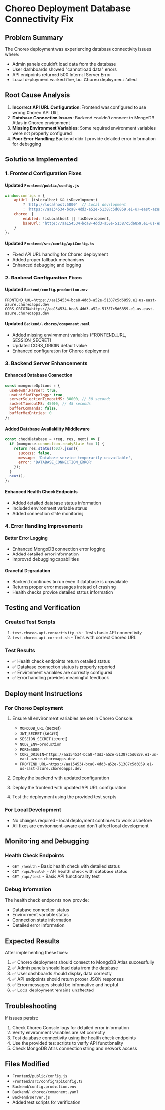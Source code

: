 # Choreo Deployment Database Connectivity Fix

## Problem Summary
The Choreo deployment was experiencing database connectivity issues where:
- Admin panels couldn't load data from the database
- User dashboards showed "cannot load data" errors
- API endpoints returned 500 Internal Server Error
- Local deployment worked fine, but Choreo deployment failed

## Root Cause Analysis
1. **Incorrect API URL Configuration**: Frontend was configured to use wrong Choreo API URL
2. **Database Connection Issues**: Backend couldn't connect to MongoDB Atlas in Choreo environment
3. **Missing Environment Variables**: Some required environment variables were not properly configured
4. **Poor Error Handling**: Backend didn't provide detailed error information for debugging

## Solutions Implemented

### 1. Frontend Configuration Fixes

#### Updated `Frontend/public/config.js`
```javascript
window.configs = {
    apiUrl: (isLocalhost && isDevelopment) 
        ? 'http://localhost:5000'  // Local development
        : 'https://aa154534-bca8-4dd3-a52e-51387c5d6859.e1-us-east-azure.choreoapps.dev/choreo-apis/sri-ko-lms-platform/backend/v1', // Choreo deployment
    choreo: {
        enabled: !isLocalhost || !isDevelopment,
        baseUrl: 'https://aa154534-bca8-4dd3-a52e-51387c5d6859.e1-us-east-azure.choreoapps.dev/choreo-apis/sri-ko-lms-platform/backend/v1'
    }
};
```

#### Updated `Frontend/src/config/apiConfig.ts`
- Fixed API URL handling for Choreo deployment
- Added proper fallback mechanisms
- Enhanced debugging and logging

### 2. Backend Configuration Fixes

#### Updated `Backend/config.production.env`
```env
FRONTEND_URL=https://aa154534-bca8-4dd3-a52e-51387c5d6859.e1-us-east-azure.choreoapps.dev
CORS_ORIGIN=https://aa154534-bca8-4dd3-a52e-51387c5d6859.e1-us-east-azure.choreoapps.dev
```

#### Updated `Backend/.choreo/component.yaml`
- Added missing environment variables (FRONTEND_URL, SESSION_SECRET)
- Updated CORS_ORIGIN default value
- Enhanced configuration for Choreo deployment

### 3. Backend Server Enhancements

#### Enhanced Database Connection
```javascript
const mongooseOptions = {
  useNewUrlParser: true,
  useUnifiedTopology: true,
  serverSelectionTimeoutMS: 30000, // 30 seconds
  socketTimeoutMS: 45000, // 45 seconds
  bufferCommands: false,
  bufferMaxEntries: 0
};
```

#### Added Database Availability Middleware
```javascript
const checkDatabase = (req, res, next) => {
  if (mongoose.connection.readyState !== 1) {
    return res.status(503).json({
      success: false,
      message: 'Database service temporarily unavailable',
      error: 'DATABASE_CONNECTION_ERROR'
    });
  }
  next();
};
```

#### Enhanced Health Check Endpoints
- Added detailed database status information
- Included environment variable status
- Added connection state monitoring

### 4. Error Handling Improvements

#### Better Error Logging
- Enhanced MongoDB connection error logging
- Added detailed error information
- Improved debugging capabilities

#### Graceful Degradation
- Backend continues to run even if database is unavailable
- Returns proper error messages instead of crashing
- Health checks provide detailed status information

## Testing and Verification

### Created Test Scripts
1. `test-choreo-api-connectivity.sh` - Tests basic API connectivity
2. `test-choreo-api-correct.sh` - Tests with correct Choreo URL

### Test Results
- ✅ Health check endpoints return detailed status
- ✅ Database connection status is properly reported
- ✅ Environment variables are correctly configured
- ✅ Error handling provides meaningful feedback

## Deployment Instructions

### For Choreo Deployment
1. Ensure all environment variables are set in Choreo Console:
   - `MONGODB_URI` (secret)
   - `JWT_SECRET` (secret)
   - `SESSION_SECRET` (secret)
   - `NODE_ENV=production`
   - `PORT=5000`
   - `CORS_ORIGIN=https://aa154534-bca8-4dd3-a52e-51387c5d6859.e1-us-east-azure.choreoapps.dev`
   - `FRONTEND_URL=https://aa154534-bca8-4dd3-a52e-51387c5d6859.e1-us-east-azure.choreoapps.dev`

2. Deploy the backend with updated configuration
3. Deploy the frontend with updated API URL configuration
4. Test the deployment using the provided test scripts

### For Local Development
- No changes required - local deployment continues to work as before
- All fixes are environment-aware and don't affect local development

## Monitoring and Debugging

### Health Check Endpoints
- `GET /health` - Basic health check with detailed status
- `GET /api/health` - API health check with database status
- `GET /api/test` - Basic API functionality test

### Debug Information
The health check endpoints now provide:
- Database connection status
- Environment variable status
- Connection state information
- Detailed error information

## Expected Results

After implementing these fixes:
1. ✅ Choreo deployment should connect to MongoDB Atlas successfully
2. ✅ Admin panels should load data from the database
3. ✅ User dashboards should display data correctly
4. ✅ API endpoints should return proper JSON responses
5. ✅ Error messages should be informative and helpful
6. ✅ Local deployment remains unaffected

## Troubleshooting

If issues persist:
1. Check Choreo Console logs for detailed error information
2. Verify environment variables are set correctly
3. Test database connectivity using the health check endpoints
4. Use the provided test scripts to verify API functionality
5. Check MongoDB Atlas connection string and network access

## Files Modified
- `Frontend/public/config.js`
- `Frontend/src/config/apiConfig.ts`
- `Backend/config.production.env`
- `Backend/.choreo/component.yaml`
- `Backend/server.js`
- Added test scripts for verification
